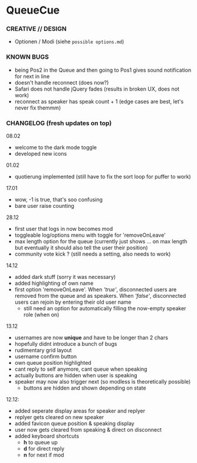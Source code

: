# QueueCue

### CREATIVE // DESIGN
* Optionen / Modi (siehe `possible options.md`)

### KNOWN BUGS

* being Pos2 in the Queue and then going to Pos1 gives sound notification for next in line
* doesn't handle reconnect (does now?)
* Safari does not handle jQuery fades (results in broken UX, does not work) 
* reconnect as speaker has speak count + 1 (edge cases are best, let's never fix themmm)

### CHANGELOG (fresh updates on top)

08.02
  * welcome to the dark mode toggle
  * developed new icons

01.02
  * quotierung implemented (still have to fix the sort loop for puffer to work)
  
17.01
  * wow, -1 is true, that's soo confusing
  * bare user raise counting
  
28.12
  * first user that logs in now becomes mod
  * toggleable log/options menu with toggle for 'removeOnLeave'
  * max length option for the queue (currently just shows ... on max length but eventually it should also tell the user their position)
  * community vote kick ? (still needs a setting, also needs to work)
  
14.12
  * added dark stuff (sorry it was necessary)
  * added highlighting of own name
  * first option 'removeOnLeave'. When _'true'_, disconnected users are removed from the queue and as speakers. When _'false'_, disconnected users can rejoin by entering their old user name
    * still need an option for automatically filling the now-empty speaker role (when on)
      
13.12
  * usernames are now **unique** and have to be longer than 2 chars
  * hopefully didnt introduce a bunch of bugs
  * rudimentary grid layout
  * username confirm button
  * own queue position highlighted
  * cant reply to self anymore, cant queue when speaking
  * actually buttons are hidden when user is speaking
  * speaker may now also trigger next (so modless is theoretically possible)
    * buttons are hidden and shown depending on state
    
12.12:  
  * added seperate display areas for speaker and replyer  
  * replyer gets cleared on new speaker
  * added favicon queue position & speaking display
  * user now gets cleared from speaking & direct on disconnect
  * added keyboard shortcuts 
    * **h** to queue up
    * **d** for direct reply
    * **n** for next if mod

